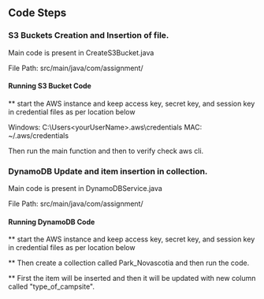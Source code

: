 ## Code Steps
### S3 Buckets Creation and Insertion of file.
Main code is present in CreateS3Bucket.java

File Path: src/main/java/com/assignment/

#### Running S3 Bucket Code
** start the AWS instance and keep access key, secret key, and session key in credential files as per location below

Windows: C:\Users\<yourUserName>\.aws\credentials
MAC: ~/.aws/credentials

Then run the main function and then to verify check aws cli.

### DynamoDB Update and item insertion in collection.
Main code is present in DynamoDBService.java

File Path: src/main/java/com/assignment/

#### Running DynamoDB Code
** start the AWS instance and keep access key, secret key, and session key in credential files as per location below

** Then create a collection called Park_Novascotia and then run the code.

** First the item will be inserted and then it will be updated with new column called "type_of_campsite".